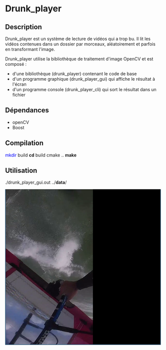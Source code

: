 # Drunk_player

## Description


Drunk_player est un système de lecture de vidéos qui a trop bu. Il lit les vidéos contenues dans un dossier par morceaux, aléatoirement et parfois en transformant l'image.

Drunk_player utilise la bibliothèque de traitement d'image OpenCV et est composé :

* d'une bibliothèque (drunk_player) contenant le code de base
* d'un programme graphique (drunk_player_gui) qui affiche le résultat à l'écran
* d'un programme console (drunk_player_cli) qui sort le résultat dans un fichier

## Dépendances 

* openCV
* Boost

## Compilation 

<span style="color: blue">mkdir</span> build
**cd** build
cmake ..
**make**

## Utilisation

./drunk_player_gui.out ../**data**/ 

![Image of gui](./drunk_player_gui.png)

